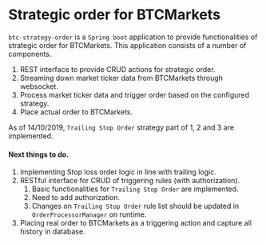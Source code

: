 # Strategic order for BTCMarkets

`btc-strategy-order` is a `Spring boot` application to provide functionalities of strategic order for BTCMarkets.
This application consists of a number of components.

1. REST interface to provide CRUD actions for strategic order.
2. Streaming down market ticker data from BTCMarkets through websocket.
3. Process market ticker data and trigger order based on the configured strategy.
4. Place actual order to BTCMarkets.

As of 14/10/2019, `Trailing Stop Order` strategy part of 1, 2 and 3 are implemented.

#### Next things to do.

1. Implementing Stop loss order logic in line with trailing logic.
2. RESTful interface for CRUD of triggering rules (with authorization).
   1. Basic functionalities for `Trailing Stop Order` are implemented.
   2. Need to add authorization.
   3. Changes on `Trailing Stop Order` rule list should be updated in `OrderProcessorManager` on runtime.
3. Placing real order to BTCMarkets as a triggering action and capture all history in database.
